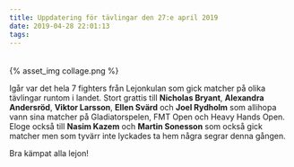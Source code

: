 ```yaml
---
title: Uppdatering för tävlingar den 27:e april 2019
date: 2019-04-28 22:01:13
tags:
---
```


<div style="padding-top: 20px; width: 100%; margin: 0 auto;">
	{% asset_img collage.png %}
</div>

Igår var det hela 7 fighters från Lejonkulan som gick matcher på olika tävlingar runtom i landet. Stort grattis till **Nicholas Bryant**, **Alexandra Andersröd**, **Viktor Larsson**, **Ellen Svärd** och **Joel Rydholm** som allihopa vann sina matcher på Gladiatorspelen, FMT Open och Heavy Hands Open. Eloge också till **Nasim Kazem** och **Martin Sonesson** som också gick matcher men som tyvärr inte lyckades ta hem några segrar denna gången.

Bra kämpat alla lejon!